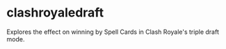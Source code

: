 # clashroyaledraft
Explores the effect on winning by Spell Cards in Clash Royale's triple draft mode. 

